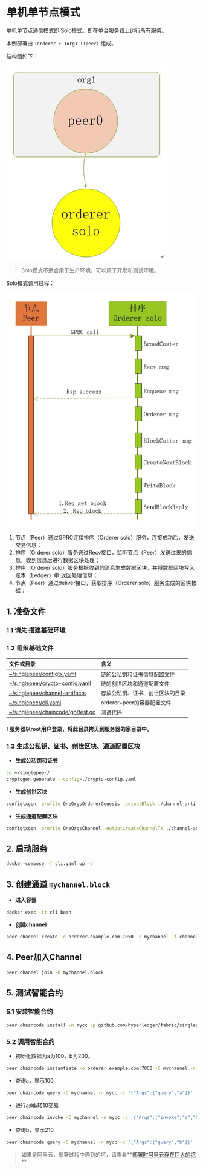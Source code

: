 # 单机单节点模式

单机单节点通信模式即 Solo模式。即在单台服务器上运行所有服务。

本例部署由 `1orderer + 1org1 (1peer)` 组成。

结构图如下：

![002.jpg](002.jpg)

> Solo模式不适合用于生产环境，可以用于开发和测试环境。

Solo模式调用过程：

![001.jpg](001.jpg)

1. 节点（Peer）通过GPRC连接排序（Orderer solo）服务，连接成功后，发送交易信息；
2. 排序（Orderer solo）服务通过Recv接口，监听节点（Peer）发送过来的信息，收到信息后进行数据区块处理；
3. 排序（Orderer solo）服务根据收到的消息生成数据区块，并将数据区块写入账本（Ledger）中,返回处理信息；
4. 节点（Peer）通过deliver接口，获取排序（Orderer solo）服务生成的区块数据；

## 1. 准备文件

### 1.1 **请先 [搭建基础环境](../../../build.md)**

### 1.2 组织基础文件

文件或目录 | 含义
:--- | :---
[~/singlepeer/configtx.yaml](configtx.yaml) | 链的公私钥和证书信息配置文件
[~/singlepeer/crypto-config.yaml](crypto-config.yaml) | 链的创世区块和通道配置文件
[~/singlepeer/channel-artifacts](channel-artifacts) | 存放公私钥、证书、创世区块的目录
[~/singlepeer/cli.yaml](cli.yaml) | orderer+peer的容器配置文件
[~/singlepeer/chaincode/go/test.go](chaincode/go/test.go) | 测试代码

#### ! 服务器以root用户登录，将此目录拷贝到服务器的家目录中。

### 1.3 生成公私钥、证书、创世区块、通道配置区块

* **生成公私钥和证书**

```bash
cd ~/singlepeer/
cryptogen generate --config=./crypto-config.yaml
```

* **生成创世区块**

```bash
configtxgen -profile OneOrgsOrdererGenesis -outputBlock ./channel-artifacts/genesis.block
```

* **生成通道配置区块**

```bash
configtxgen -profile OneOrgsChannel -outputCreateChannelTx ./channel-artifacts/mychannel.tx -channelID mychannel
```

## 2. 启动服务

```bash
docker-compose -f cli.yaml up -d
```

## 3. 创建通道 `mychannel.block`

* **进入容器**

```bash
docker exec -it cli bash
```

* **创建channel**

```bash
peer channel create -o orderer.example.com:7050 -c mychannel -f channel-artifacts/mychannel.tx
```

## 4. Peer加入Channel

```bash
peer channel join -b mychannel.block
```

## 5. 测试智能合约

### 5.1 安装智能合约

```bash
peer chaincode install -n mycc -p github.com/hyperledger/fabric/singlepeer/chaincode/go/ -v 1.0
```

### 5.2 调用智能合约

* 初始化数据为a为100，b为200。

```bash
peer chaincode instantiate -o orderer.example.com:7050 -C mychannel -n mycc -v 1.0 -c '{"Args":["init","a","100","b","200"]}' -P "AND ('Org1MSP.peer')"
```

* 查询a，显示100

```bash
peer chaincode query -C mychannel -n mycc -c '{"Args":["query","a"]}'
```

* 进行a向b转10交易

```bash
peer chaincode invoke -C mychannel -n mycc -c '{"Args":["invoke","a","b","10"]}'
```

* 查询b，显示210

```bash
peer chaincode query -C mychannel -n mycc -c '{"Args":["query","b"]}'
```

> 如果是阿里云，部署过程中遇到的坑，请查看**[部署时阿里云存在巨大的坑](../../../aliyun.keng.md)**